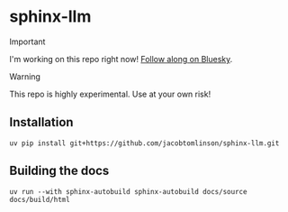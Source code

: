 # sphinx-llm

> [!IMPORTANT]  
> I'm working on this repo right now! [Follow along on Bluesky](https://bsky.app/profile/jacobtomlinson.dev/post/3lbyqcr6enc2q).


> [!WARNING]  
> This repo is highly experimental. Use at your own risk!

## Installation

```console
uv pip install git+https://github.com/jacobtomlinson/sphinx-llm.git
```

## Building the docs

```console
uv run --with sphinx-autobuild sphinx-autobuild docs/source docs/build/html
```
